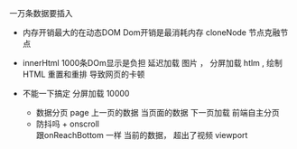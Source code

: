 一万条数据要插入
  - 内存开销最大的在动态DOM 
  Dom开销是最消耗内存
  cloneNode  节点克融节点
- innerHtml
  1000条DOm显示是负担
  延迟加载   图片 ，
  分屏加载 htlm ,
  绘制HTML 重置和重排  导致网页的卡顿  


- 不能一下搞定   分屏加载
  10000  
  -  数据分页  page  上一页的数据  当页面的数据    下一页加载
     前端自主分页
  - 防抖吗 + onscroll  
  跟onReachBottom   一样
  当前的数据， 超出了视频 viewport

